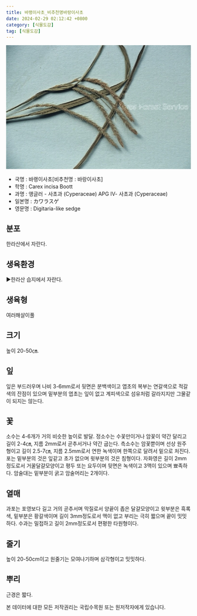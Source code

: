 ```yaml
---
title: 바랭이사초_비추천명바랑이사초
date: 2024-02-29 02:12:42 +0800
category: [식물도감]
tag: [식물도감]
---
```




![바랭이사초[비추천명 : 바랑이사초]](/assets/img/fileUpload/plants/basic/Cyperaceae/Carex/4542/1_th2.JPG)
- 국명 : 바랭이사초[비추천명 : 바랑이사초]
- 학명 : Carex incisa Boott
- 과명 : 앵글러 - 사초과 (Cyperaceae) APG Ⅳ- 사초과 (Cyperaceae)
- 일본명 : カワラスゲ
- 영문명 : Digitaria-like sedge


## 분포
한라산에서 자란다.
## 생육환경
▶한라산 습지에서 자란다.
## 생육형
여러해살이풀
## 크기
높이 20-50㎝.
## 잎
잎은 부드러우며 나비 3-6mm로서 뒷면은 분백색이고 엽초의 복부는 연갈색으로 적갈색의 잔점이 있으며 밑부분의 엽초는 잎이 없고 계피색으로 섬유처럼 갈라지지만 그물같이 되지는 않는다.
## 꽃
소수는 4-6개가 거의 비슷한 높이로 발달. 정소수는 수꽃만이거나 암꽃이 약간 달리고 길이 2-4㎝, 지름 2mm로서 곧추서거나 약간 굽는다. 측소수는 암꽃뿐이며 선상 원주형이고 길이 2.5-7㎝, 지름 2.5mm로서 연한 녹색이며 한쪽으로 달려서 밑으로 처진다. 포는 밑부분의 것은 잎같고 초가 없으며 윗부분의 것은 침형이다. 자화영은 길이 2mm정도로서 거꿀달걀모양이고 평두 또는 요두이며 뒷면은 녹색이고 3맥이 있으며 뾰족하다. 암술대는 밑부분이 굵고 암술머리는 2개이다.
## 열매
과포는 포영보다 길고 거의 곧추서며 막질로서 양끝이 좁은 달걀모양이고 윗부분은 흑록색, 밑부분은 황갈색이며 길이 3mm정도로서 맥이 없고 부리는 극히 짧으며 끝이 밋밋하다. 수과는 밀접하고 길이 2mm정도로서 편평한 타원형이다.
## 줄기
높이 20-50cm이고 원줄기는 모여나기하며 삼각형이고 밋밋하다.
## 뿌리
근경은 짧다.






본 데이터에 대한 모든 저작권리는 국립수목원 또는 원저작자에게 있습니다.

